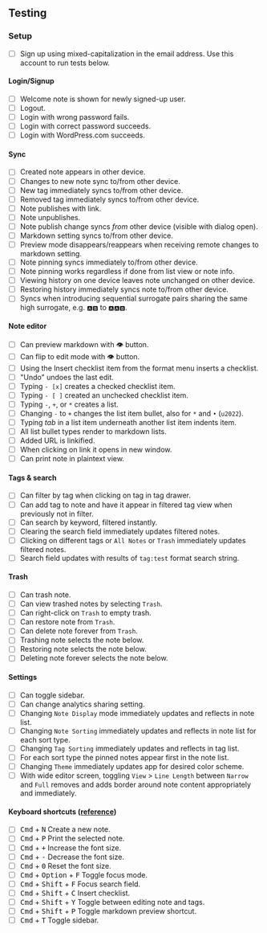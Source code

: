 ## Testing

### Setup 

- [ ] Sign up using mixed-capitalization in the email address. Use this account to run tests below.

#### Login/Signup

- [ ] Welcome note is shown for newly signed-up user.
- [ ] Logout.
- [ ] Login with wrong password fails.
- [ ] Login with correct password succeeds.
- [ ] Login with WordPress.com succeeds.

#### Sync

- [ ] Created note appears in other device.
- [ ] Changes to new note sync to/from other device.
- [ ] New tag immediately syncs to/from other device.
- [ ] Removed tag immediately syncs to/from other device.
- [ ] Note publishes with link.
- [ ] Note unpublishes.
- [ ] Note publish change syncs _from_ other device (visible with dialog open).
- [ ] Markdown setting syncs to/from other device.
- [ ] Preview mode disappears/reappears when receiving remote changes to markdown setting.
- [ ] Note pinning syncs immediately to/from other device.
- [ ] Note pinning works regardless if done from list view or note info.
- [ ] Viewing history on one device leaves note unchanged on other device.
- [ ] Restoring history immediately syncs note to/from other device.
- [ ] Syncs when introducing sequential surrogate pairs sharing the same high surrogate, e.g. `🅰🅱` to `🅰🅰🅱`.

#### Note editor

- [ ] Can preview markdown with 👁 button.
- [ ] Can flip to edit mode with 👁 button.
- [ ] Using the Insert checklist item from the format menu inserts a checklist.
- [ ] "Undo" undoes the last edit.
- [ ] Typing `- [x]` creates a checked checklist item.
- [ ] Typing `- [ ]` created an unchecked checklist item.
- [ ] Typing `-`, `+`, or `*` creates a list.
- [ ] Changing `-` to `+` changes the list item bullet, also for `*` and `•` (`u2022`).
- [ ] Typing _tab_ in a list item underneath another list item indents item.
- [ ] All list bullet types render to markdown lists.
- [ ] Added URL is linkified.
- [ ] When clicking on link it opens in new window.
- [ ] Can print note in plaintext view.

#### Tags & search

- [ ] Can filter by tag when clicking on tag in tag drawer.
- [ ] Can add tag to note and have it appear in filtered tag view when previously not in filter.
- [ ] Can search by keyword, filtered instantly.
- [ ] Clearing the search field immediately updates filtered notes.
- [ ] Clicking on different tags or `All Notes` or `Trash` immediately updates filtered notes.
- [ ] Search field updates with results of `tag:test` format search string.

#### Trash

- [ ] Can trash note.
- [ ] Can view trashed notes by selecting `Trash`.
- [ ] Can right-click on `Trash` to empty trash.
- [ ] Can restore note from `Trash`.
- [ ] Can delete note forever from `Trash`.
- [ ] Trashing note selects the note below.
- [ ] Restoring note selects the note below.
- [ ] Deleting note forever selects the note below.

#### Settings

- [ ] Can toggle sidebar.
- [ ] Can change analytics sharing setting.
- [ ] Changing `Note Display` mode immediately updates and reflects in note list.
- [ ] Changing `Note Sorting` immediately updates and reflects in note list for each sort type.
- [ ] Changing `Tag Sorting` immediately updates and reflects in tag list.
- [ ] For each sort type the pinned notes appear first in the note list.
- [ ] Changing `Theme` immediately updates app for desired color scheme.
- [ ] With wide editor screen, toggling `View` > `Line Length` between `Narrow` and `Full` removes and adds border around note content appropriately and immediately.

#### Keyboard shortcuts ([reference](https://simplenote.com/help/#shortcuts))

- [ ] <kbd>Cmd</kbd> + <kbd>N</kbd> Create a new note.
- [ ] <kbd>Cmd</kbd> + <kbd>P</kbd> Print the selected note.
- [ ] <kbd>Cmd</kbd> + <kbd>+</kbd> Increase the font size.
- [ ] <kbd>Cmd</kbd> + <kbd>-</kbd> Decrease the font size.
- [ ] <kbd>Cmd</kbd> + <kbd>0</kbd> Reset the font size.
- [ ] <kbd>Cmd</kbd> + <kbd>Option</kbd> + <kbd>F</kbd> Toggle focus mode.
- [ ] <kbd>Cmd</kbd> + <kbd>Shift</kbd> + <kbd>F</kbd> Focus search field.
- [ ] <kbd>Cmd</kbd> + <kbd>Shift</kbd> + <kbd>C</kbd> Insert checklist.
- [ ] <kbd>Cmd</kbd> + <kbd>Shift</kbd> + <kbd>Y</kbd> Toggle between editing note and tags.
- [ ] <kbd>Cmd</kbd> + <kbd>Shift</kbd> + <kbd>P</kbd> Toggle markdown preview shortcut.
- [ ] <kbd>Cmd</kbd> + <kbd>T</kbd> Toggle sidebar.

